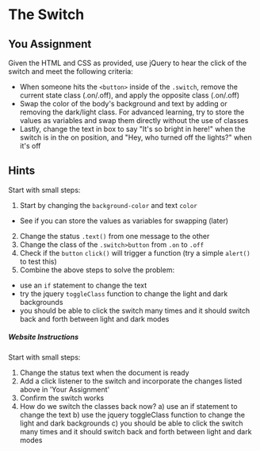 # The Switch

## You Assignment

Given the HTML and CSS as provided, use jQuery to hear the click of the switch and meet the following criteria:

- When someone hits the `<button>` inside of the `.switch`, remove the current state class (.on/.off), and apply the opposite class (.on/.off)
- Swap the color of the body's background and text by adding or removing the dark/light class. For advanced learning, try to store the values as variables and swap them directly without the use of classes
- Lastly, change the text in box to say "It's so bright in here!" when the switch is in the on position, and "Hey, who turned off the lights?" when it's off

## Hints

Start with small steps:

1. Start by changing the `background-color` and text `color`
  - See if you can store the values as variables for swapping (later)
2. Change the status ``.text()`` from one message to the other
3. Change the class of the `.switch>button` from `.on` to `.off`
4. Check if the `button` `click()` will trigger a function (try a simple `alert()` to test this)
5. Combine the above steps to solve the problem:
  - use an `if` statement to change the text
  - try the jquery `toggleClass` function to change the light and dark backgrounds
  - you should be able to click the switch many times and it should switch back and forth between light and dark modes

##### Website Instructions

  Start with small steps:

  1) Change the status text when the document is ready
  2) Add a click listener to the switch and incorporate the changes listed above in 'Your Assignment'
  3) Confirm the switch works
  4) How do we switch the classes back now?
    a) use an if statement to change the text
    b) use the jquery toggleClass function to change the light and dark backgrounds
    c) you should be able to click the switch many times and it should switch back and forth between light and dark modes
